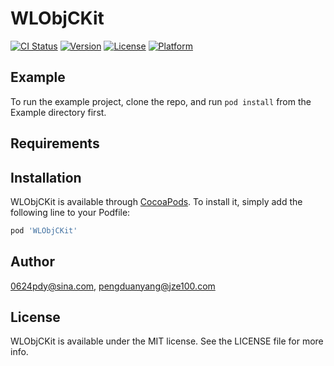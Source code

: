 # WLObjCKit

[![CI Status](https://img.shields.io/travis/0624pdy@sina.com/WLObjCKit.svg?style=flat)](https://travis-ci.org/0624pdy@sina.com/WLObjCKit)
[![Version](https://img.shields.io/cocoapods/v/WLObjCKit.svg?style=flat)](https://cocoapods.org/pods/WLObjCKit)
[![License](https://img.shields.io/cocoapods/l/WLObjCKit.svg?style=flat)](https://cocoapods.org/pods/WLObjCKit)
[![Platform](https://img.shields.io/cocoapods/p/WLObjCKit.svg?style=flat)](https://cocoapods.org/pods/WLObjCKit)

## Example

To run the example project, clone the repo, and run `pod install` from the Example directory first.

## Requirements

## Installation

WLObjCKit is available through [CocoaPods](https://cocoapods.org). To install
it, simply add the following line to your Podfile:

```ruby
pod 'WLObjCKit'
```

## Author

0624pdy@sina.com, pengduanyang@jze100.com

## License

WLObjCKit is available under the MIT license. See the LICENSE file for more info.
